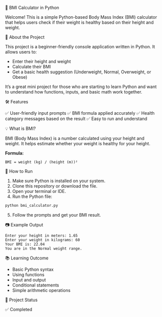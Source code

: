 

 🧮 BMI Calculator in Python

Welcome! This is a simple Python-based Body Mass Index (BMI) calculator that helps users check if their weight is healthy based on their height and weight.

📌 About the Project

This project is a beginner-friendly console application written in Python. It allows users to:

* Enter their height and weight
* Calculate their BMI
* Get a basic health suggestion (Underweight, Normal, Overweight, or Obese)

It’s a great mini project for those who are starting to learn Python and want to understand how functions, inputs, and basic math work together.

 🛠️ Features

✅ User-friendly input prompts
✅ BMI formula applied accurately
✅ Health category messages based on the result
✅ Easy to run and understand

 💡 What is BMI?

BMI (Body Mass Index) is a number calculated using your height and weight.
It helps estimate whether your weight is healthy for your height.

**Formula:**

```
BMI = weight (kg) / (height (m))²
```

 🚀 How to Run

1. Make sure Python is installed on your system.
2. Clone this repository or download the file.
3. Open your terminal or IDE.
4. Run the Python file:

```bash
python bmi_calculator.py
```

5. Follow the prompts and get your BMI result.

 📷 Example Output

```
Enter your height in meters: 1.65
Enter your weight in kilograms: 60
Your BMI is: 22.04
You are in the Normal weight range.
```

 📚 Learning Outcome

* Basic Python syntax
* Using functions
* Input and output
* Conditional statements
* Simple arithmetic operations

📁 Project Status

✅ Completed
